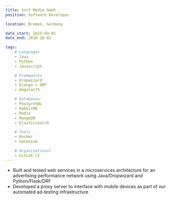 ```yaml
---
title: Surf Media Gmbh
position: Software Developer

location: Bremen, Germany

date_start: 2015-04-01
date_end: 2018-10-01

tags:
    # Languages
    - Java
    - Python
    - Javascript

    # Frameworks
    - Dropwizard
    - Django + DRF
    - AngularJS

    # Databases
    - PostgreSQL
    - RabbitMQ
    - Redis
    - MongoDB
    - Elasticsearch

    # Tools
    - Docker
    - Selenium

    # Organizational
    - GitLab CI
---
```


- Built and tested web services in a microservices architecture for an advertising
  performance network using Java/Dropwizard and Python/Flask/DRF
- Developed a proxy server to interface with mobile devices as part of our automated
  ad-testing infrastructure

